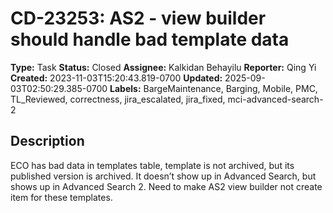 # CD-23253: AS2 - view builder should handle bad template data

**Type:** Task
**Status:** Closed
**Assignee:** Kalkidan Behayilu
**Reporter:** Qing Yi
**Created:** 2023-11-03T15:20:43.819-0700
**Updated:** 2025-09-03T02:50:29.385-0700
**Labels:** BargeMaintenance, Barging, Mobile, PMC, TL_Reviewed, correctness, jira_escalated, jira_fixed, mci-advanced-search-2

## Description
ECO has bad data in templates table, template is not archived, but its published version is archived. It doesn’t show up in Advanced Search, but shows up in Advanced Search 2. Need to make AS2 view builder not create item for these templates.